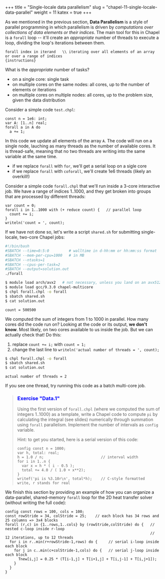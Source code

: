 +++
title = "Single-locale data parallelism"
slug = "chapel-11-single-locale-data-parallel"
weight = 11
katex = true
+++

As we mentioned in the previous section, **Data Parallelism** is a style of parallel programming in which
parallelism is driven by *computations over collections of data elements or their indices*. The main tool for
this in Chapel is a `forall` loop -- it'll create an *appropriate* number of threads to execute a loop,
dividing the loop's iterations between them.

```chpl
forall index in iterand   \\ iterating over all elements of an array or over a range of indices
{instructions}
```

What is the *appropriate* number of tasks?
* on a single core: single task
* on multiple cores on the same nodes: all cores, up to the number of elements or iterations
* on multiple cores on multiple nodes: all cores, up to the problem size, given the data distribution

Consider a simple code `test.chpl`:

```chpl
const n = 1e6: int;
var A: [1..n] real;
forall a in A do
  a += 1;
```

In this code we update all elements of the array `A`. The code will run on a single node, lauching as many
threads as the number of available cores. It is thread-safe, meaning that no two threads are writing into the
same variable at the same time.

* if we replace `forall` with `for`, we'll get a serial loop on a sigle core
* if we replace `forall` with `coforall`, we'll create 1e6 threads (likely an overkill!)

Consider a simple code `forall.chpl` that we'll run inside a 3-core interactive job. We have a range of
indices 1..1000, and they get broken into groups that are processed by different threads:

```chpl
var count = 0;
forall i in 1..1000 with (+ reduce count) {   // parallel loop
  count += i;
}
writeln('count = ', count);
```

If we have not done so, let's write a script `shared.sh` for submitting single-locale, two-core Chapel jobs:

```sh
#!/bin/bash
#SBATCH --time=0:5:0         # walltime in d-hh:mm or hh:mm:ss format
#SBATCH --mem-per-cpu=1000   # in MB
#SBATCH --ntasks=1
#SBATCH --cpus-per-task=2
#SBATCH --output=solution.out
./forall
```

```sh
$ module load arch/avx2   # not necessary, unless you land on an avx512 node
$ module load gcc/9.3.0 chapel-multicore
$ chpl forall.chpl -o forall
$ sbatch shared.sh
$ cat solution.out
```
```
count = 500500
```

We computed the sum of integers from 1 to 1000 in parallel. How many cores did the code run on? Looking at the
code or its output, **we don't know**. Most likely, on two cores available to us inside the job. But we can
actually check that! Do this:

1. replace `count += i;` with `count = 1;`
1. change the last line to `writeln('actual number of threads = ', count);`

```sh
$ chpl forall.chpl -o forall
$ sbatch shared.sh
$ cat solution.out
```
```
actual number of threads = 2
```

If you see one thread, try running this code as a batch multi-core job.

> ### <font style="color:blue">Exercise "Data.1"</font>
> Using the first version of `forall.chpl` (where we computed the sum of integers 1..1000) as a template,
> write a Chapel code to compute `pi` by calculating the integral (see slides) numerically through
> summation using `forall` parallelism. Implement the number of intervals as `config` variable.
>
> Hint: to get you started, here is a serial version of this code:
> ```chpl
> config const n = 1000;
> var h, total: real;
> h = 1.0 / n;                          // interval width
> for i in 1..n {
>   var x = h * ( i - 0.5 );
>   total += 4.0 / ( 1.0 + x**2);
> }
> writef('pi is %3.10r\n', total*h);    // C-style formatted write, r stands for real
> ```

We finish this section by providing an example of how you can organize a data-parallel, shared-memory
`forall` loop for the 2D heat transfer solver (without writing the full code):

```chpl
config const rows = 100, cols = 100;
const rowStride = 34, colStride = 25;    // each block has 34 rows and 25 columns => 3x4 blocks
forall (r,c) in {1..rows,1..cols} by (rowStride,colStride) do {   // nested c-loop inside r-loop
																  // 12 iterations, up to 12 threads
  for i in r..min(r+rowStride-1,rows) do {     // serial i-loop inside each block
	for j in c..min(c+colStride-1,cols) do {   // serial j-loop inside each block
	  Tnew[i,j] = 0.25 * (T[i-1,j] + T[i+1,j] + T[i,j-1] + T[i,j+1]);
	}
  }
}
```
